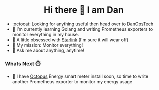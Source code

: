 <h1 align="center">Hi there 👋 I am Dan</h1>
 
- :octocat: Looking for anything useful then head over to [DanOpsTech](https://github.com/danopstech)
- 🌱 I’m currently learning Golang and writing Prometheus exporters to monitor everything in my house.
- 📡 A little obsessed with [Starlink](https://www.starlink.com/) (I'm sure it will wear off)
- 🚀 My mission: Monitor everything!
- 💬 Ask me about anything, anytime!

### Whats Next ⏱️

- 🐙 I have [Octopus](https://octopus.energy/) Energy smart meter install soon, so time to write another Prometheus exporter to monitor my energy usage
